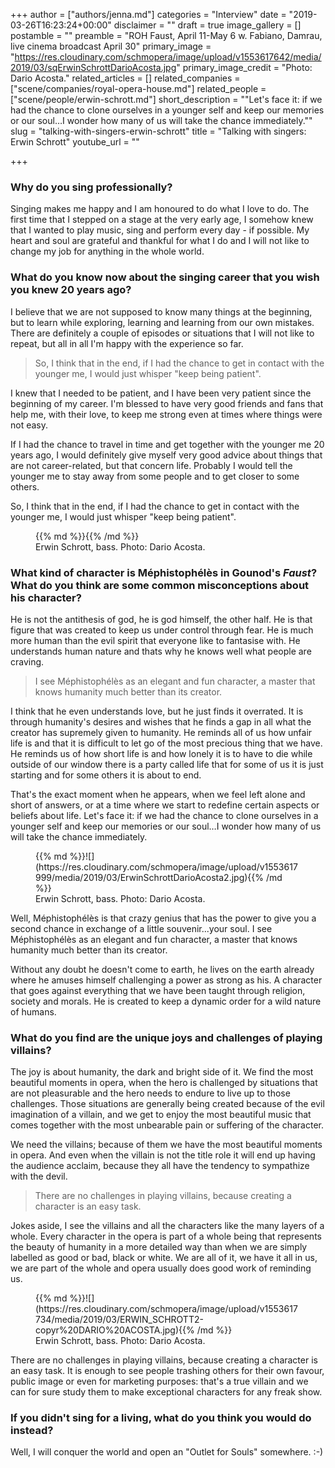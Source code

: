 +++
author = ["authors/jenna.md"]
categories = "Interview"
date = "2019-03-26T16:23:24+00:00"
disclaimer = ""
draft = true
image_gallery = []
postamble = ""
preamble = "ROH Faust, April 11-May 6 w. Fabiano, Damrau, live cinema broadcast April 30"
primary_image = "https://res.cloudinary.com/schmopera/image/upload/v1553617642/media/2019/03/sqErwinSchrottDarioAcosta.jpg"
primary_image_credit = "Photo: Dario Acosta."
related_articles = []
related_companies = ["scene/companies/royal-opera-house.md"]
related_people = ["scene/people/erwin-schrott.md"]
short_description = "\"Let's face it: if we had the chance to clone ourselves in a younger self and keep our memories or our soul…I wonder how many of us will take the chance immediately.\""
slug = "talking-with-singers-erwin-schrott"
title = "Talking with singers: Erwin Schrott"
youtube_url = ""

+++
### Why do you sing professionally?

Singing makes me happy and I am honoured to do what I love to do. The first time that I stepped on a stage at the very early age, I somehow knew that I wanted to play music, sing and perform every day - if possible. My heart and soul are grateful and thankful for what I do and I will not like to change my job for anything in the whole world.

### What do you know now about the singing career that you wish you knew 20 years ago?

I believe that we are not supposed to know many things at the beginning, but to learn while exploring, learning and learning from our own mistakes. There are definitely a couple of episodes or situations that I will not like to repeat, but all in all I'm happy with the experience so far.

>So, I think that in the end, if I had the chance to get in contact with the younger me, I would just whisper "keep being patient".

I knew that I needed to be patient, and I have been very patient since the beginning of my career. I'm blessed to have very good friends and fans that help me, with their love, to keep me strong even at times where things were not easy.

If I had the chance to travel in time and get together with the younger me 20 years ago, I would definitely give myself very good advice about things that are not career-related, but that concern life. Probably I would tell the younger me to stay away from some people and to get closer to some others.

So, I think that in the end, if I had the chance to get in contact with the younger me, I would just whisper "keep being patient".

<figure data-type="image">{{% md %}}{{% /md %}}

<figcaption>Erwin Schrott, bass. Photo: Dario Acosta.</figcaption>

</figure>

### What kind of character is Méphistophélès in Gounod's _Faust_? What do you think are some common misconceptions about his character?

He is not the antithesis of god, he is god himself, the other half. He is that figure that was created to keep us under control through fear. He is much more human than the evil spirit that everyone like to fantasise with. He understands human nature and thats why he knows well what people are craving.

>I see Méphistophélès as an elegant and fun character, a master that knows humanity much better than its creator.

I think that he even understands love, but he just finds it overrated. It is through humanity's desires and wishes that he finds a gap in all what the creator has supremely given to humanity. He reminds all of us how unfair life is and that it is difficult to let go of the most precious thing that we have. He reminds us of how short life is and how lonely it is to have to die while outside of our window there is a party called life that for some of us it is just starting and for some others it is about to end.

That's the exact moment when he appears, when we feel left alone and short of answers, or at a time where we start to redefine certain aspects or beliefs about life. Let's face it: if we had the chance to clone ourselves in a younger self and keep our memories or our soul…I wonder how many of us will take the chance immediately.

<figure data-type="image">{{% md %}}![](https://res.cloudinary.com/schmopera/image/upload/v1553617999/media/2019/03/ErwinSchrottDarioAcosta2.jpg){{% /md %}}

<figcaption>Erwin Schrott, bass. Photo: Dario Acosta.</figcaption>

</figure>

Well, Méphistophélès is that crazy genius that has the power to give you a second chance in exchange of a little souvenir...your soul. I see Méphistophélès as an elegant and fun character, a master that knows humanity much better than its creator.

Without any doubt he doesn't come to earth, he lives on the earth already where he amuses himself challenging a power as strong as his. A character that goes against everything that we have been taught through religion, society and morals. He is created to keep a dynamic order for a wild nature of humans.

### What do you find are the unique joys and challenges of playing villains?

The joy is about humanity, the dark and bright side of it. We find the most beautiful moments in opera, when the hero is challenged by situations that are not pleasurable and the hero needs to endure to live up to those challenges. Those situations are generally being created because of the evil imagination of a villain, and we get to enjoy the most beautiful music that comes together with the most unbearable pain or suffering of the character.

We need the villains; because of them we have the most beautiful moments in opera. And even when the villain is not the title role it will end up having the audience acclaim, because they all have the tendency to sympathize with the devil.

>There are no challenges in playing villains, because creating a character is an easy task.

Jokes aside, I see the villains and all the characters like the many layers of a whole. Every character in the opera is part of a whole being that represents the beauty of humanity in a more detailed way than when we are simply labelled as good or bad, black or white. We are all of it, we have it all in us, we are part of the whole and opera usually does good work of reminding us.

<figure data-type="image">{{% md %}}![](https://res.cloudinary.com/schmopera/image/upload/v1553617734/media/2019/03/ERWIN_SCHROTT2-copyr%20DARIO%20ACOSTA.jpg){{% /md %}}

<figcaption>Erwin Schrott, bass. Photo: Dario Acosta.</figcaption>

</figure>

There are no challenges in playing villains, because creating a character is an easy task. It is enough to see people trashing others for their own favour, public image or even for marketing purposes: that's a true villain and we can for sure study them to make exceptional characters for any freak show.

### If you didn't sing for a living, what do you think you would do instead?

Well, I will conquer the world and open an "Outlet for Souls" somewhere. :-)